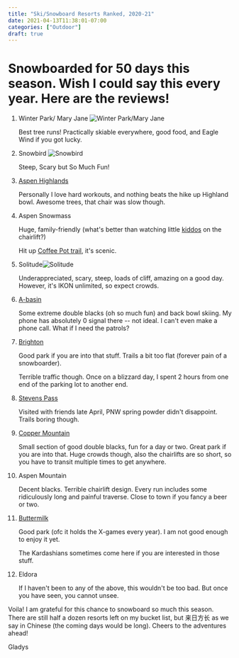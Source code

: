 ```yaml
---
title: "Ski/Snowboard Resorts Ranked, 2020-21"
date: 2021-04-13T11:38:01-07:00
categories: ["Outdoor"]
draft: true
---
```

# Snowboarded for 50 days this season. Wish I could say this every year. Here are the reviews! 

1. Winter Park/ Mary Jane ![Winter Park/Mary Jane](/post/resorts/WinterPark.jpg "Winter Park") 
   <p> Best tree runs! Practically skiable everywhere, good food, and Eagle Wind if you got lucky. <p>

2. Snowbird ![Snowbird](/post/resorts/Snowbird.png "Snowbird") 
    <p>Steep, Scary but So Much Fun! <p>

3. [Aspen Highlands](/post/resorts/AspenHighland.png)
   <p>Personally I love hard workouts, and nothing beats the hike up Highland bowl. Awesome trees, that chair was slow though.<p>

4. Aspen Snowmass 
   
   Huge, family-friendly (what's better than watching little [kiddos](/post/resorts/Kiddo.jpeg) on the chairlift?) <p>
   Hit up [Coffee Pot trail](/post/resorts/Snowmass.png), it's scenic. <p>

5. Solitude![Solitude](/post/resorts/Solitude.png) 
   <p>Underappreciated, scary, steep, loads of cliff, amazing on a good day.
   However, it's IKON unlimited, so expect crowds. <p>

6. [A-basin](/post/resorts/Abasin.png "Arapahoe Basin") 
   <p>Some extreme double blacks (oh so much fun) and back bowl skiing.
   My phone has absolutely 0 signal there -- not ideal. I can't even make a phone call. What if I need the patrols? <p>

7. [Brighton](/post/resorts/Brighton.png) 
   <p>Good park if you are into that stuff. Trails a bit too flat (forever pain of a snowboarder).<p>
   Terrible traffic though. Once on a blizzard day, I spent 2 hours from one end of the parking lot to another end. <p>

8. [Stevens Pass](/post/resorts/StevensPass.png)
   <p>Visited with friends late April, PNW spring powder didn't disappoint. 
   Trails boring though. <p>

9. [Copper Mountain](/post/resorts/CopperMountain.png)
   <p>Small section of good double blacks, fun for a day or two. Great park if you are into that. 
   Huge crowds though, also the chairlifts are so short, so you have to transit multiple times to get anywhere. <p>

10. Aspen Mountain 
    <p>Decent blacks. Terrible chairlift design. Every run includes some ridiculously long and painful traverse. 
    Close to town if you fancy a beer or two. <p>

11. [Buttermilk](/post/resorts/Buttermilk.png)
    <p>Good park (ofc it holds the X-games every year). I am not good enough to enjoy it yet. <p>
    The Kardashians sometimes come here if you are interested in those stuff. <p>

12. Eldora 
    <p>If I haven't been to any of the above, this wouldn't be too bad. But once you have seen, you cannot unsee. <p>


Voila! I am grateful for this chance to snowboard so much this season. There are still half a dozen resorts left on my bucket list, but 来日方长 as we say in Chinese (the coming days would be long). Cheers to the adventures ahead! 

Gladys 